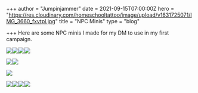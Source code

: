 +++
author = "Jumpinjammer"
date = 2021-09-15T07:00:00Z
hero = "https://res.cloudinary.com/homeschooltattoo/image/upload/v1631725071/IMG_3660_fxvtpl.jpg"
title = "NPC Minis"
type = "blog"

+++
Here are some NPC minis I made for my DM to use in my first campaign.

![](https://res.cloudinary.com/homeschooltattoo/image/upload/v1631725072/IMG_3657_l89n9u.jpg)![](https://res.cloudinary.com/homeschooltattoo/image/upload/v1631725071/IMG_3660_fxvtpl.jpg)![](https://res.cloudinary.com/homeschooltattoo/image/upload/v1631725071/IMG_3667_ompqec.jpg)![](https://res.cloudinary.com/homeschooltattoo/image/upload/v1631725071/IMG_3672_mzdkef.jpg)

![](https://res.cloudinary.com/homeschooltattoo/image/upload/v1631727163/CC9F4965-F296-406B-A7E0-CAD28EA16DCA_1_105_c_zqyorp.jpg)![](https://res.cloudinary.com/homeschooltattoo/image/upload/v1631725071/IMG_3675_wczz4v.jpg)

![](https://res.cloudinary.com/homeschooltattoo/image/upload/v1631757951/BD8E0F5D-DAC7-45CD-AD64-F594E4DA9407_dpaqsd.jpg)

![](https://res.cloudinary.com/homeschooltattoo/image/upload/v1631768956/2FD22B8C-0B6A-4BB4-BB91-B2E73B5D62DE_oniwkf.jpg)![](https://res.cloudinary.com/homeschooltattoo/image/upload/v1632327227/64AAA44B-4421-43B6-A8AE-58A3710C5EBE_fggqeq.jpg)![](https://res.cloudinary.com/homeschooltattoo/image/upload/v1632327227/70B5B352-CB8B-4CCE-845C-34D897F36A00_fxjyhv.jpg)![](https://res.cloudinary.com/homeschooltattoo/image/upload/v1632330887/164091D2-3752-47E7-AAA8-BDC9F1943BAB_svwzcy.jpg)